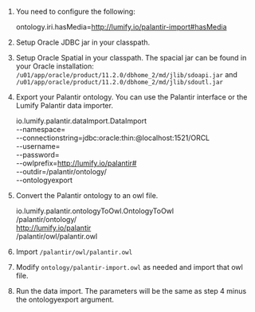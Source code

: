 
1. You need to configure the following:

      ontology.iri.hasMedia=http://lumify.io/palantir-import#hasMedia

2. Setup Oracle JDBC jar in your classpath.

3. Setup Oracle Spatial in your classpath. The spacial jar can be found
   in your Oracle installation: ```/u01/app/oracle/product/11.2.0/dbhome_2/md/jlib/sdoapi.jar```
   and ```/u01/app/oracle/product/11.2.0/dbhome_2/md/jlib/sdoutl.jar```

4. Export your Palantir ontology. You can use the Palantir interface or the Lumify Palantir data importer.
      
      io.lumify.palantir.dataImport.DataImport \
        --namespace=<oracle namespace> \
        --connectionstring=jdbc:oracle:thin:@localhost:1521/ORCL \
        --username=<oracleUsername> \
        --password=<oraclePassword> \
        --owlprefix=http://lumify.io/palantir# \
        --outdir=/palantir/ontology/ \
        --ontologyexport
        
5. Convert the Palantir ontology to an owl file.

      io.lumify.palantir.ontologyToOwl.OntologyToOwl \
        /palantir/ontology/ \
        http://lumify.io/palantir \
        /palantir/owl/palantir.owl

6. Import ```/palantir/owl/palantir.owl```

7. Modify ```ontology/palantir-import.owl``` as needed and import that owl file.

8. Run the data import. The parameters will be the same as step 4 minus the ontologyexport argument.
